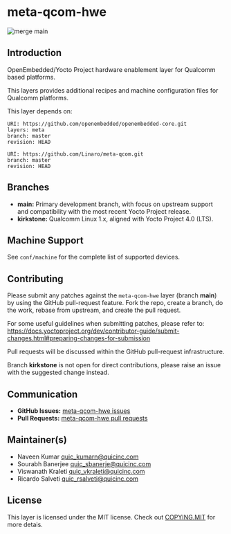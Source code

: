 # meta-qcom-hwe

![merge main](https://github.com/quic-yocto/meta-qcom-hwe/actions/workflows/merge-main.yml/badge.svg?branch=main)

## Introduction

OpenEmbedded/Yocto Project hardware enablement layer for Qualcomm based platforms.

This layers provides additional recipes and machine configuration files for Qualcomm platforms.

This layer depends on:

```
URI: https://github.com/openembedded/openembedded-core.git
layers: meta
branch: master
revision: HEAD

URI: https://github.com/Linaro/meta-qcom.git
branch: master
revision: HEAD
```

## Branches

- **main:** Primary development branch, with focus on upstream support and compatibility with the most recent Yocto Project release.
- **kirkstone:** Qualcomm Linux 1.x, aligned with Yocto Project 4.0 (LTS).

## Machine Support

See `conf/machine` for the complete list of supported devices.

## Contributing

Please submit any patches against the `meta-qcom-hwe` layer (branch **main**) by using the GitHub pull-request feature. Fork the repo, create a branch, do the work, rebase from upstream, and create the pull request.

For some useful guidelines when submitting patches, please refer to:
https://docs.yoctoproject.org/dev/contributor-guide/submit-changes.html#preparing-changes-for-submission

Pull requests will be discussed within the GitHub pull-request infrastructure.

Branch **kirkstone** is not open for direct contributions, please raise an issue with the suggested change instead.

## Communication

- **GitHub Issues:** [meta-qcom-hwe issues](https://github.com/quic-yocto/meta-qcom-hwe/issues)
- **Pull Requests:** [meta-qcom-hwe pull requests](https://github.com/quic-yocto/meta-qcom-hwe/pulls)

## Maintainer(s)

* Naveen Kumar <quic_kumarn@quicinc.com>
* Sourabh Banerjee <quic_sbanerje@quicinc.com>
* Viswanath Kraleti <quic_vkraleti@quicinc.com>
* Ricardo Salveti <quic_rsalveti@quicinc.com>

## License

This layer is licensed under the MIT license. Check out [COPYING.MIT](COPYING.MIT) for more detais.
